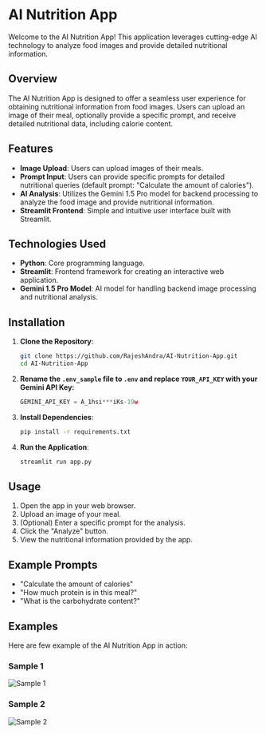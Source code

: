 # AI Nutrition App

Welcome to the AI Nutrition App! This application leverages cutting-edge AI technology to analyze food images and provide detailed nutritional information. 

## Overview

The AI Nutrition App is designed to offer a seamless user experience for obtaining nutritional information from food images. Users can upload an image of their meal, optionally provide a specific prompt, and receive detailed nutritional data, including calorie content.

## Features

- **Image Upload**: Users can upload images of their meals.
- **Prompt Input**: Users can provide specific prompts for detailed nutritional queries (default prompt: "Calculate the amount of calories").
- **AI Analysis**: Utilizes the Gemini 1.5 Pro model for backend processing to analyze the food image and provide nutritional information.
- **Streamlit Frontend**: Simple and intuitive user interface built with Streamlit.

## Technologies Used

- **Python**: Core programming language.
- **Streamlit**: Frontend framework for creating an interactive web application.
- **Gemini 1.5 Pro Model**: AI model for handling backend image processing and nutritional analysis.

## Installation

1. **Clone the Repository**:
   ```bash
   git clone https://github.com/RajeshAndra/AI-Nutrition-App.git
   cd AI-Nutrition-App
   ```

2. **Rename the `.env_sample` file to `.env` and replace `YOUR_API_KEY` with your Gemini API Key:**
    ```python
    GEMINI_API_KEY = A_1hsi***iKs-19w
    ```

3. **Install Dependencies**:
   ```bash
   pip install -r requirements.txt
   ```

4. **Run the Application**:
   ```bash
   streamlit run app.py
   ```

## Usage

1. Open the app in your web browser.
2. Upload an image of your meal.
3. (Optional) Enter a specific prompt for the analysis.
4. Click the "Analyze" button.
5. View the nutritional information provided by the app.

## Example Prompts

- "Calculate the amount of calories"
- "How much protein is in this meal?"
- "What is the carbohydrate content?"

## Examples

Here are few example of the AI Nutrition App in action:

### Sample 1
![Sample 1](Images/img1.png)

### Sample 2
![Sample 2](Images/img2.png)

